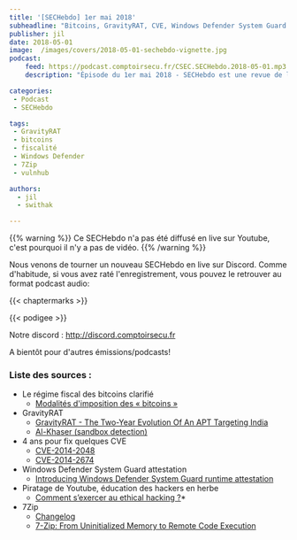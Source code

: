 ```yaml
---
title: '[SECHebdo] 1er mai 2018'
subheadline: "Bitcoins, GravityRAT, CVE, Windows Defender System Guard attestation, vulnhub, 7Zip"
publisher: jil
date: 2018-05-01
image:  /images/covers/2018-05-01-sechebdo-vignette.jpg
podcast:
    feed: https://podcast.comptoirsecu.fr/CSEC.SECHebdo.2018-05-01.mp3
    description: "Épisode du 1er mai 2018 - SECHebdo est une revue de l'actualité cybersécurité réalisée en live sur Youtube, généralement le mardi soir."

categories:
 - Podcast
 - SECHebdo

tags:
 - GravityRAT
 - bitcoins
 - fiscalité
 - Windows Defender
 - 7Zip
 - vulnhub

authors:
  - jil
  - swithak

---
```


{{% warning %}} Ce SECHebdo n'a pas été diffusé en live sur Youtube, c'est pourquoi il n'y a pas de vidéo. {{% /warning %}}


Nous venons de tourner un nouveau SECHebdo en live sur Discord. Comme d'habitude, si vous avez raté l'enregistrement, vous pouvez le retrouver au format podcast audio:

{{< chaptermarks >}}

{{< podigee >}}

Notre discord : <http://discord.comptoirsecu.fr>

A bientôt pour d'autres émissions/podcasts!

### Liste des sources :

* Le régime fiscal des bitcoins clarifié
    * [Modalités d'imposition des « bitcoins »](http://www.conseil-etat.fr/Actualites/Communiques/Modalites-d-imposition-des-bitcoins)
* GravityRAT
    * [GravityRAT - The Two-Year Evolution Of An APT Targeting India](https://blog.talosintelligence.com/2018/04/gravityrat-two-year-evolution-of-apt.html)
    * [Al-Khaser (sandbox detection)](https://github.com/LordNoteworthy/al-khaser/blob/master/README.md)
* 4 ans pour fix quelques CVE
    * [CVE-2014-2048](https://nvd.nist.gov/vuln/detail/CVE-2014-2048)
    * [CVE-2014-2674](https://web.nvd.nist.gov/view/vuln/detail?vulnId=CVE-2014-2674)
* Windows Defender System Guard attestation
    * [Introducing Windows Defender System Guard runtime attestation](https://cloudblogs.microsoft.com/microsoftsecure/2018/04/19/introducing-windows-defender-system-guard-runtime-attestation/)
* Piratage de Youtube, éducation des hackers en herbe
    * [Comment s’exercer au ethical hacking ?](https://korben.info/comment-sexercer-au-ethical-hacking.html)*
* 7Zip
    * [Changelog](https://www.7-zip.org/history.txt)
    * [7-Zip: From Uninitialized Memory to Remote Code Execution](https://landave.io/2018/05/7-zip-from-uninitialized-memory-to-remote-code-execution/)
